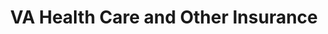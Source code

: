 ---
layout: page-breadcrumbs.html
title: VA Health Care and Other Insurance
display_title: 
concurrence: 
template: 
relatedlinks:
lastupdate_override: 
  - url: 
    title:
    description: 

---